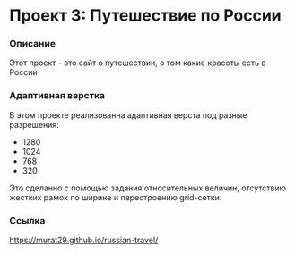 # Проект 3: Путешествие по России 
 
### Описание 
Этот проект - это сайт о путешествии, о том какие красоты есть в России 
 
### Адаптивная верстка 
В этом проекте реализованна адаптивная верста под разные разрешения: 
* 1280 
* 1024 
* 768 
* 320 
 
Это сделанно с помощью задания относительных величин, отсутствию жестких рамок по ширине и перестроению grid-сетки. 
 
### Ссылка 

https://murat29.github.io/russian-travel/ 
